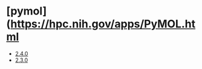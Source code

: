 # [pymol](https://hpc.nih.gov/apps/PyMOL.html
- [2.4.0](/structural-biology/pymol/2.4.0)
- [2.3.0](/structural-biology/pymol/2.3.0)
